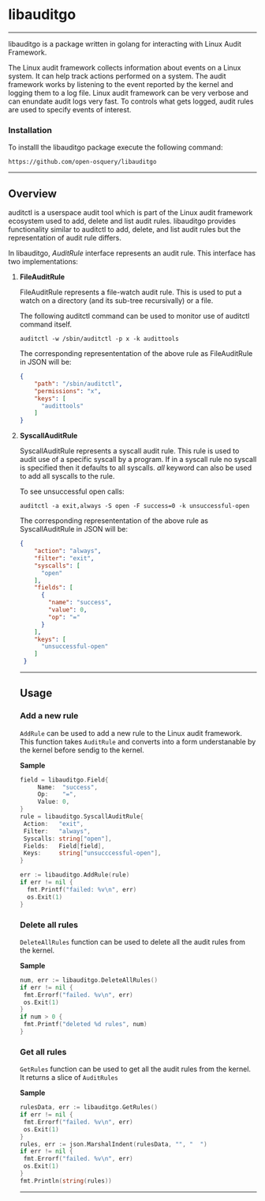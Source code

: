 # libauditgo

---

libauditgo is a package written in golang for interacting with Linux Audit Framework. 

The Linux audit framework collects information about events on a Linux system. It can help track actions performed on a system. The audit framework works by listening to the event reported by the kernel and logging them to a log file. Linux audit framework can be very verbose and can enundate audit logs very fast. To controls what gets logged, audit rules are used to specify events of interest.

### Installation

To installl the libauditgo package execute the following command:

`https://github.com/open-osquery/libauditgo`

---

## Overview

auditctl is a userspace audit tool which is part of the Linux audit framework ecosystem used to add, delete and list audit rules. libauditgo provides functionality similar to auditctl to add, delete, and list audit rules but the representation of audit rule differs.

In libauditgo, *AuditRule* interface represents an audit rule. This interface has two implementations:

1. **FileAuditRule**

   FileAuditRule represents a file-watch audit rule. This is used to put a watch on a  directory (and its sub-tree recursivally) or a file.

   The following auditctl command can be used to monitor use of auditctl command itself.

   `auditctl -w /sbin/auditctl -p x -k audittools`

   The corresponding represententation of the above rule as FileAuditRule in JSON will be:

   ```json
   {
       "path": "/sbin/auditctl",
       "permissions": "x",
       "keys": [
         "audittools"
       ]
   }
   ```

2. **SyscallAuditRule**

   SyscallAuditRule represents a syscall audit rule. This rule is used to audit use of a specific syscall by a program. If in a syscall rule no syscall is specified then it defaults to all syscalls.  *all* keyword can also be used to add all syscalls to the rule.

   To see unsuccessful open calls:

   `auditctl -a exit,always -S open -F success=0 -k unsuccessful-open` 

   The corresponding represententation of the above rule as SyscallAuditRule in JSON will be:

   ```json
   {
       "action": "always",
       "filter": "exit",
       "syscalls": [
         "open"
       ],
       "fields": [
         {
           "name": "success",
           "value": 0,
           "op": "="
         }
       ],
       "keys": [
         "unsuccessful-open"
       ]
    }
   ```

   ---

   ## Usage

   ### Add a new rule

   `AddRule` can be used to add a new rule to the Linux audit framework. This function takes `AuditRule` and converts into a form understanable by the kernel before sendig to the kernel.

   **Sample**

   ```go
   field = libauditgo.Field{
   		Name:  "success",
   		Op:    "=",
   		Value: 0,
   }
   rule = libauditgo.SyscallAuditRule{
   	Action:   "exit",
   	Filter:   "always",
   	Syscalls: string["open"],
   	Fields:   Field[field],
   	Keys:     string["unsucccessful-open"],
   }
   
   err := libauditgo.AddRule(rule)
   if err != nil {
     fmt.Printf("failed: %v\n", err)
     os.Exit(1)
   }
   ```

   ### Delete all rules

   `DeleteAllRules` function can be used to delete all the audit rules from the kernel.

   **Sample**

   ```go
   num, err := libauditgo.DeleteAllRules()
   if err != nil {
   	fmt.Errorf("failed. %v\n", err)
   	os.Exit(1)
   }
   if num > 0 {
   	fmt.Printf("deleted %d rules", num)
   }
   ```

   ### Get all rules

   `GetRules` function can be used to get all the audit rules from the kernel. It returns a slice of `AuditRules`

   **Sample**

   ```go
   rulesData, err := libauditgo.GetRules()
   if err != nil {
   	fmt.Errorf("failed. %v\n", err)
   	os.Exit(1)
   }
   rules, err := json.MarshalIndent(rulesData, "", "  ")
   if err != nil {
   	fmt.Errorf("failed. %v\n", err)
   	os.Exit(1)
   }
   fmt.Println(string(rules))
   ```

   ---

   

   

   

   